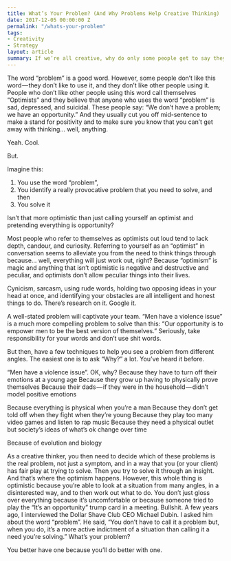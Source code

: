 ```yaml
---
title: What’s Your Problem? (And Why Problems Help Creative Thinking)
date: 2017-12-05 00:00:00 Z
permalink: "/whats-your-problem"
tags:
- Creativity
- Strategy
layout: article
summary: If we’re all creative, why do only some people get to say they are creative?
---
```


The word “problem” is a good word. However, some people don’t like this word — they don’t like to use it, and they don’t like other people using it. People who don’t like other people using this word call themselves “Optimists” and they believe that anyone who uses the word “problem” is sad, depressed, and suicidal. These people say: “We don’t have a problem; we have an opportunity.” And they usually cut you off mid-sentence to make a stand for positivity and to make sure you know that you can’t get away with thinking… well, anything.

Yeah. Cool.

But.

Imagine this:
1. You use the word “problem”,
2. You identify a really provocative problem that you need to solve, and then
3. You solve it

Isn’t that more optimistic than just calling yourself an optimist and pretending everything is opportunity?

Most people who refer to themselves as optimists out loud tend to lack depth, candour, and curiosity. Referring to yourself as an “optimist” in conversation seems to alleviate you from the need to think things through because… well, everything will just work out, right? Because “optimism” is magic and anything that isn’t optimistic is negative and destructive and peculiar, and optimists don’t allow peculiar things into their lives.

Cynicism, sarcasm, using rude words, holding two opposing ideas in your head at once, and identifying your obstacles are all intelligent and honest things to do. There’s research on it. Google it.

A well-stated problem will captivate your team. “Men have a violence issue” is a much more compelling problem to solve than this: “Our opportunity is to empower men to be the best version of themselves.” Seriously, take responsibility for your words and don’t use shit words.

But then, have a few techniques to help you see a problem from different angles. The easiest one is to ask “Why?” a lot. You’ve heard it before.

“Men have a violence issue”. OK, why?
Because they have to turn off their emotions at a young age
Because they grow up having to physically prove themselves
Because their dads — if they were in the household — didn’t model positive emotions

Because everything is physical when you’re a man
Because they don’t get told off when they fight when they’re young
Because they play too many video games and listen to rap music
Because they need a physical outlet but society’s ideas of what’s ok change over time

Because of evolution and biology

As a creative thinker, you then need to decide which of these problems is the real problem, not just a symptom, and in a way that you (or your client) has fair play at trying to solve. Then you try to solve it through an insight. And that’s where the optimism happens. However, this whole thing is optimistic because you’re able to look at a situation from many angles, in a disinterested way, and to then work out what to do. You don’t just gloss over everything because it’s uncomfortable or because someone tried to play the “It’s an opportunity” trump card in a meeting. Bullshit.
A few years ago, I interviewed the Dollar Shave Club CEO Michael Dubin. I asked him about the word “problem”. He said, “You don’t have to call it a problem but, when you do, it’s a more active indictment of a situation than calling it a need you’re solving.”
What’s your problem?

You better have one because you’ll do better with one.
